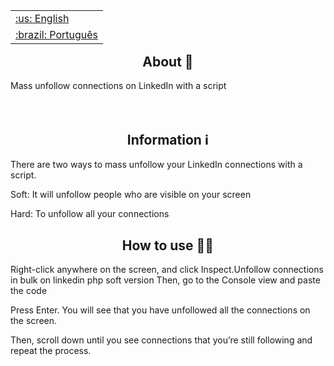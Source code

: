 <table align="right">
 <tr><td><a href="https://github.com/isyuricunha/linkedin-mass-unfollow/blob/main/README.md">:us: English</a></td></tr>
 <tr><td><a href="https://github.com/isyuricunha/linkedin-mass-unfollow/blob/main/README-pt-br.md">:brazil: Português</a></td></tr>
</table>

### <h2 align="center">About 📄</h2>

Mass unfollow connections on LinkedIn with a script<br><br><br>

### <h2 align="center">Information ℹ</h2>

There are two ways to mass unfollow your LinkedIn connections with a script.

Soft: It will unfollow people who are visible on your screen

Hard: To unfollow all your connections

### <h2 align="center">How to use 👨‍💻</h2>

Right-click anywhere on the screen, and click Inspect.Unfollow connections in bulk on linkedin php soft version
Then, go to the Console view and paste the code

Press Enter. You will see that you have unfollowed all the connections on the screen.

Then, scroll down until you see connections that you’re still following and repeat the process.
